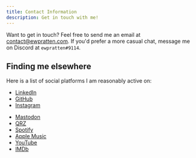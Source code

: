 ```yaml
---
title: Contact Information
description: Get in touch with me!
---
```



Want to get in touch? Feel free to send me an email at [contact@ewpratten.com](mailto:contact@ewpratten.com). If you'd prefer a more casual chat, message me on Discord at `ewpratten#9114`.

## Finding me elsewhere

Here is a list of social platforms I am reasonably active on:

- [LinkedIn](https://www.linkedin.com/in/ewpratten/)
- [GitHub](https://github.com/ewpratten)
- [Instagram](https://www.instagram.com/evanpratten/)
<!-- - [Twitter](https://twitter.com/ewpratten/) -->
- [Mastodon](https://ewp.fyi/mastodon)
- [QRZ](https://qrz.com/db/va3zza)
- [Spotify](https://open.spotify.com/artist/1aLNEmgqBJkhfkEZvf8Vh5)
- [Apple Music](https://music.apple.com/us/artist/evan-pratten/1611566708)
- [YouTube](https://www.youtube.com/@ewpratten)
- [IMDb](https://www.imdb.com/name/nm13747554/)

